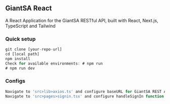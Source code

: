 ## GiantSA React

A React Application for the GiantSA RESTful API, built with React, Next.js, TypeScript and Tailwind

### Quick setup

```javascript
git clone [your-repo-url]
cd [local path]
npm install
Check for available environments: # npm run
# npm run dev
```
### Configs

```javascript
Navigate to 'src>lib>axios.ts' and configure baseURL for GiantSA REST API
Navigate to 'src>pages>signin.tsx' and configure handleSignIn function for login details and cookie settings
```
